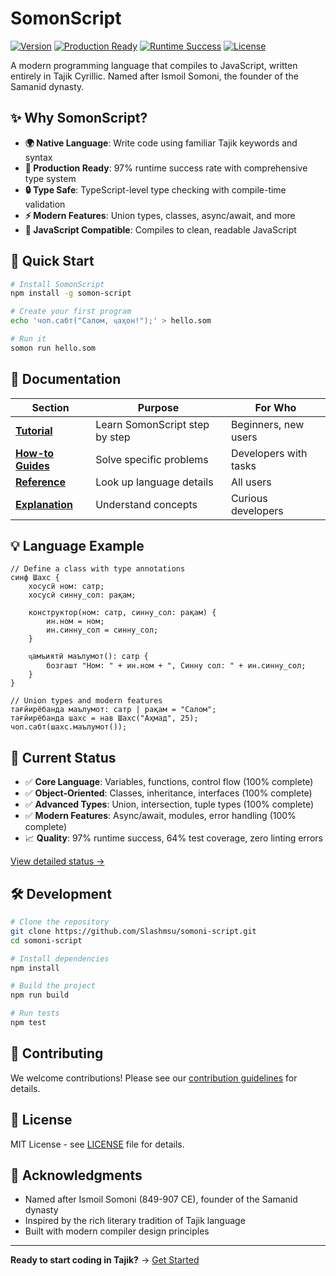 # SomonScript

[![Version](https://img.shields.io/badge/version-0.2.14-blue.svg)](https://github.com/Slashmsu/somoni-script)
[![Production Ready](https://img.shields.io/badge/status-production%20ready-brightgreen.svg)](#)
[![Runtime Success](https://img.shields.io/badge/runtime%20success-97%25-brightgreen.svg)](#)
[![License](https://img.shields.io/badge/license-MIT-blue.svg)](LICENSE)

A modern programming language that compiles to JavaScript, written entirely in
Tajik Cyrillic. Named after Ismoil Somoni, the founder of the Samanid dynasty.

## ✨ Why SomonScript?

- **🌍 Native Language**: Write code using familiar Tajik keywords and syntax
- **🎯 Production Ready**: 97% runtime success rate with comprehensive type
  system
- **🔒 Type Safe**: TypeScript-level type checking with compile-time validation
- **⚡ Modern Features**: Union types, classes, async/await, and more
- **🔗 JavaScript Compatible**: Compiles to clean, readable JavaScript

## 🚀 Quick Start

```bash
# Install SomonScript
npm install -g somon-script

# Create your first program
echo 'чоп.сабт("Салом, ҷаҳон!");' > hello.som

# Run it
somon run hello.som
```

## 📖 Documentation

| Section                              | Purpose                        | For Who               |
| ------------------------------------ | ------------------------------ | --------------------- |
| **[Tutorial](docs/tutorial/)**       | Learn SomonScript step by step | Beginners, new users  |
| **[How-to Guides](docs/how-to/)**    | Solve specific problems        | Developers with tasks |
| **[Reference](docs/reference/)**     | Look up language details       | All users             |
| **[Explanation](docs/explanation/)** | Understand concepts            | Curious developers    |

## 💡 Language Example

```somon
// Define a class with type annotations
синф Шахс {
    хосусӣ ном: сатр;
    хосусӣ синну_сол: рақам;

    конструктор(ном: сатр, синну_сол: рақам) {
        ин.ном = ном;
        ин.синну_сол = синну_сол;
    }

    ҷамъиятӣ маълумот(): сатр {
        бозгашт "Ном: " + ин.ном + ", Синну сол: " + ин.синну_сол;
    }
}

// Union types and modern features
тағйирёбанда маълумот: сатр | рақам = "Салом";
тағйирёбанда шахс = нав Шахс("Аҳмад", 25);
чоп.сабт(шахс.маълумот());
```

## 🎯 Current Status

- ✅ **Core Language**: Variables, functions, control flow (100% complete)
- ✅ **Object-Oriented**: Classes, inheritance, interfaces (100% complete)
- ✅ **Advanced Types**: Union, intersection, tuple types (100% complete)
- ✅ **Modern Features**: Async/await, modules, error handling (100% complete)
- 📈 **Quality**: 97% runtime success, 64% test coverage, zero linting errors

[View detailed status →](docs/explanation/current-status.md)

## 🛠️ Development

```bash
# Clone the repository
git clone https://github.com/Slashmsu/somoni-script.git
cd somoni-script

# Install dependencies
npm install

# Build the project
npm run build

# Run tests
npm test
```

## 🤝 Contributing

We welcome contributions! Please see our
[contribution guidelines](CONTRIBUTING.md) for details.

## 📄 License

MIT License - see [LICENSE](LICENSE) file for details.

## 🌟 Acknowledgments

- Named after Ismoil Somoni (849-907 CE), founder of the Samanid dynasty
- Inspired by the rich literary tradition of Tajik language
- Built with modern compiler design principles

---

**Ready to start coding in Tajik?** →
[Get Started](docs/tutorial/installation.md)
